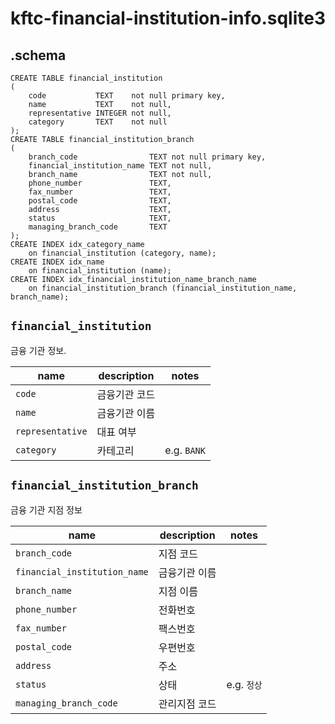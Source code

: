# kftc-financial-institution-info.sqlite3

## .schema

```sqlite
CREATE TABLE financial_institution
(
    code           TEXT    not null primary key,
    name           TEXT    not null,
    representative INTEGER not null,
    category       TEXT    not null
);
CREATE TABLE financial_institution_branch
(
    branch_code                TEXT not null primary key,
    financial_institution_name TEXT not null,
    branch_name                TEXT not null,
    phone_number               TEXT,
    fax_number                 TEXT,
    postal_code                TEXT,
    address                    TEXT,
    status                     TEXT,
    managing_branch_code       TEXT
);
CREATE INDEX idx_category_name
    on financial_institution (category, name);
CREATE INDEX idx_name
    on financial_institution (name);
CREATE INDEX idx_financial_institution_name_branch_name
    on financial_institution_branch (financial_institution_name, branch_name);
```

## `financial_institution`

금융 기관 정보.

| name             | description | notes       |
|------------------|-------------|-------------|
| `code`           | 금융기관 코드     |             |
| `name`           | 금융기관 이름     |             |
| `representative` | 대표 여부       |             |
| `category`       | 카테고리        | e.g. `BANK` |

## `financial_institution_branch`

금융 기관 지점 정보

| name                         | description | notes     |
|------------------------------|-------------|-----------|
| `branch_code`                | 지점 코드       |           |
| `financial_institution_name` | 금융기관 이름     |           |
| `branch_name`                | 지점 이름       |           |
| `phone_number`               | 전화번호        |           |
| `fax_number`                 | 팩스번호        |           |
| `postal_code`                | 우편번호        |           |
| `address`                    | 주소          |           |
| `status`                     | 상태          | e.g. `정상` |
| `managing_branch_code`       | 관리지점 코드     |           |
